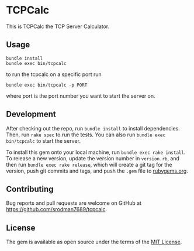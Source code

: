 # TCPCalc

This is TCPCalc the TCP Server Calculator.

## Usage

    bundle install
    bundle exec bin/tcpcalc

to run the tcpcalc on a specific port run

    bundle exec bin/tcpcalc -p PORT

where port is the port number you want to start the server on.



## Development

After checking out the repo, run `bundle install` to install dependencies. Then, run `rake spec` to run the tests. You can also run `bundle exec bin/tcpcalc` to start the server.

To install this gem onto your local machine, run `bundle exec rake install`. To release a new version, update the version number in `version.rb`, and then run `bundle exec rake release`, which will create a git tag for the version, push git commits and tags, and push the `.gem` file to [rubygems.org](https://rubygems.org).

## Contributing

Bug reports and pull requests are welcome on GitHub at https://github.com/srodman7689/tcpcalc.


## License

The gem is available as open source under the terms of the [MIT License](http://opensource.org/licenses/MIT).


